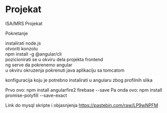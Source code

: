 # Projekat

ISA/MRS Projekat

Pokretanje

instalirati node.js <br />
otvoriti konzolu <br />
npm install -g @angular/cli <br />
pozicionirati se u okviru dela projekta frontend  <br />
ng serve da pokrenemo angular <br />
u okviru okruzenja pokrenuti java aplikaciju sa tomcatom <br />

konfiguracija koju je potrebno instalirati u angularu zbog profilnih slika

Prvo ovo: npm install angularfire2 firebase --save
Pa onda ovo: npm install promise-polyfill --save-exact


Link do mysql skripte i objasnjenja https://pastebin.com/raw/LP9wNPFM

